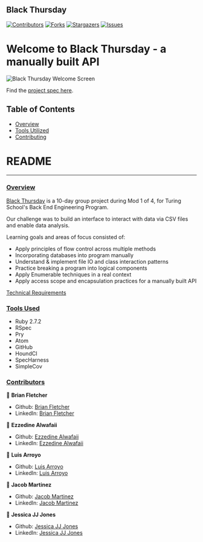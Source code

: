 ## Black Thursday

[![Contributors][contributors-shield]][contributors-url]
[![Forks][forks-shield]][forks-url]
[![Stargazers][stars-shield]][stars-url]
[![Issues][issues-shield]][issues-url]
# Welcome to Black Thursday - a manually built API  #
![Black Thursday Welcome Screen](https://user-images.githubusercontent.com/74567704/121286989-b0bd6900-c8ae-11eb-8cc1-701fee9b4184.png)

Find the [project spec here](http://backend.turing.io/module1/projects/black_thursday/).
## Table of Contents

- [Overview](#overview)
- [Tools Utilized](#tools-used)
- [Contributing](#contributors)

# README
------

### <ins>Overview</ins>

[Black Thursday](https://github.com/bfl3tch/black_thursday) is a 10-day group project during Mod 1 of 4, for Turing School's Back End Engineering Program.

Our challenge was to build an interface to interact with data via CSV files and enable data analysis.

Learning goals and areas of focus consisted of:

- Apply principles of flow control across multiple methods
- Incorporating databases into program manually
- Understand & implement file IO and class interaction patterns
- Practice breaking a program into logical components
- Apply Enumerable techniques in a real context
- Apply access scope and encapsulation practices for a manually built API

[Technical Requirements](http://backend.turing.io/module1/projects/black_thursday/)

### <ins>Tools Used</ins>
- Ruby 2.7.2
- RSpec
- Pry
- Atom
- GitHub
- HoundCI
- SpecHarness
- SimpleCov

### <ins>Contributors</ins>

👤  **Brian Fletcher**
- Github: [Brian Fletcher](https://github.com/bfl3tch)
- LinkedIn: [Brian Fletcher](https://www.linkedin.com/in/bfl3tch)

👤  **Ezzedine Alwafaii**
- Github: [Ezzedine Alwafaii](https://github.com/ealwafai)
- LinkedIn: [Ezzedine Alwafaii](https://www.linkedin.com/in/ezzedine-alwafai//)

👤  **Luis Arroyo**
- Github: [Luis Arroyo](https://github.com/dat1guyluigi)
- LinkedIn: [Luis Arroyo](https://www.linkedin.com/in/luis-arroyo-65a954181/)

👤  **Jacob Martinez**
- Github: [Jacob Martinez](https://github.com/Jacobmar13)
- LinkedIn: [Jacob Martinez](https://www.linkedin.com/in/jacob-martinez-696633180/)

👤  **Jessica JJ Jones**
- Github: [Jessica JJ Jones](https://github.com/JeJones21)
- LinkedIn: [Jessica JJ Jones](https://www.linkedin.com/in/jessica-jones-jj-she-her-b01424212/)




<!-- MARKDOWN LINKS & IMAGES -->

[contributors-shield]: https://img.shields.io/github/contributors/bfl3tch/black_thursday.svg?style=flat-square
[contributors-url]: https://github.com/bfl3tch/black_thursday/graphs/contributors
[forks-shield]: https://img.shields.io/github/forks/bfl3tch/black_thursday.svg?style=flat-square
[forks-url]: https://github.com/bfl3tch/black_thursday/network/members
[stars-shield]: https://img.shields.io/github/stars/bfl3tch/black_thursday.svg?style=flat-square
[stars-url]: https://github.com/bfl3tch/black_thursday/stargazers
[issues-shield]: https://img.shields.io/github/issues/bfl3tch/black_thursday.svg?style=flat-square
[issues-url]: https://github.com/bfl3tch/black_thursday/issues

